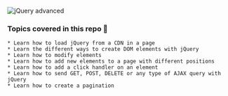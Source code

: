 ![jQuery advanced](https://zupimages.net/up/24/20/um28.png)

### Topics covered in this repo 📌
```
* Learn how to load jQuery from a CDN in a page
* Learn the different ways to create DOM elements with jQuery
* Learn how to modify elements
* Learn how to add new elements to a page with different positions
* Learn how to add a click handler on an element
* Learn how to send GET, POST, DELETE or any type of AJAX query with jQuery
* Learn how to create a pagination
